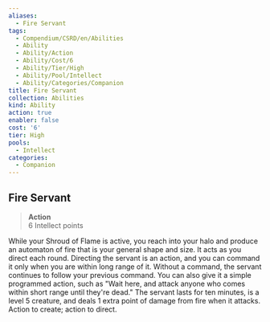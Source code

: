 ```yaml
---
aliases:
  - Fire Servant
tags:
  - Compendium/CSRD/en/Abilities
  - Ability
  - Ability/Action
  - Ability/Cost/6
  - Ability/Tier/High
  - Ability/Pool/Intellect
  - Ability/Categories/Companion
title: Fire Servant
collection: Abilities
kind: Ability
action: true
enabler: false
cost: '6'
tier: High
pools:
  - Intellect
categories:
  - Companion
---
```

## Fire Servant  
>**Action**  
>6 Intellect points
  
While your Shroud of Flame is active, you reach into your halo and produce an automaton of fire that is your general shape and size. It acts as you direct each round. Directing the servant is an action, and you can command it only when you are within long range of it. Without a command, the servant continues to follow your previous command. You can also give it a simple programmed action, such as "Wait here, and attack anyone who comes within short range until they're dead." The servant lasts for ten minutes, is a level 5 creature, and deals 1 extra point of damage from fire when it attacks. Action to create; action to direct.